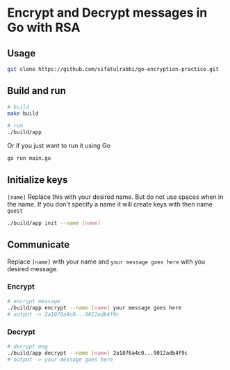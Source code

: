 # Encrypt and Decrypt messages in Go with RSA

## Usage

```bash
git clone https://github.com/sifatulrabbi/go-encryption-practice.git
```

## Build and run

```bash
# build
make build

# run
./build/app
```

Or if you just want to run it using Go

```bash
go run main.go
```

## Initialize keys

`[name]` Replace this with your desired name. But do not use spaces when in the name. If you don't specify a name it will create keys with then name `guest`

```bash
./build/app init --name [name]
```

## Communicate

Replace `[name]` with your name and `your message goes here` with you desired message.

### Encrypt

```bash
# encrypt message
./build/app encrypt --name [name] your message goes here
# output -> 2a1076a4c0...9012adb4f9c
```

### Decrypt

```bash
# decrypt msg
./build/app decrypt --name [name] 2a1076a4c0...9012adb4f9c
# output -> your message goes here
```
